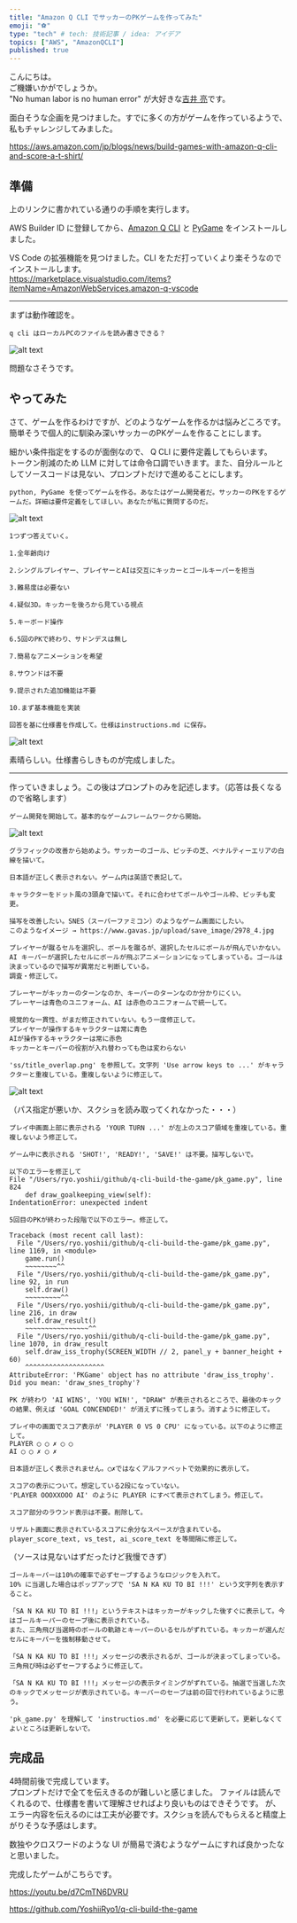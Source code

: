 ```yaml
---
title: "Amazon Q CLI でサッカーのPKゲームを作ってみた"
emoji: "⚽"
type: "tech" # tech: 技術記事 / idea: アイデア
topics: ["AWS", "AmazonQCLI"]
published: true
---
```

こんにちは。  
ご機嫌いかがでしょうか。  
"No human labor is no human error" が大好きな[吉井 亮](https://twitter.com/YoshiiRyo1)です。  

面白そうな企画を見つけました。すでに多くの方がゲームを作っているようで、私もチャレンジしてみました。  

https://aws.amazon.com/jp/blogs/news/build-games-with-amazon-q-cli-and-score-a-t-shirt/

## 準備

上のリンクに書かれている通りの手順を実行します。  

AWS Builder ID に登録してから、[Amazon Q CLI](https://docs.aws.amazon.com/amazonq/latest/qdeveloper-ug/command-line-installing.html) と [PyGame](https://www.pygame.org/wiki/GettingStarted) をインストールしました。


VS Code の拡張機能を見つけました。CLI をただ打っていくより楽そうなのでインストールします。  
https://marketplace.visualstudio.com/items?itemName=AmazonWebServices.amazon-q-vscode

----

まずは動作確認を。  

```
q cli はローカルPCのファイルを読み書きできる？
```

![alt text](/images/1684fedac1bb16/image.png)

問題なさそうです。

 ## やってみた

さて、ゲームを作るわけですが、どのようなゲームを作るかは悩みどころです。  
簡単そうで個人的に馴染み深いサッカーのPKゲームを作ることにします。  

細かい条件指定をするのが面倒なので、 Q CLI に要件定義してもらいます。  
トークン削減のため LLM に対しては命令口調でいきます。また、自分ルールとしてソースコードは見ない、プロンプトだけで進めることにします。  

```
python, PyGame を使ってゲームを作る。あなたはゲーム開発者だ。サッカーのPKをするゲームだ。詳細は要件定義をしてほしい。あなたが私に質問するのだ。
```

![alt text](/images/1684fedac1bb16/image-1.png)


```
1つずつ答えていく。

1.全年齢向け

2.シングルプレイヤー、プレイヤーとAIは交互にキッカーとゴールキーパーを担当

3.難易度は必要ない

4.疑似3D。キッカーを後ろから見ている視点

5.キーボード操作

6.5回のPKで終わり、サドンデスは無し

7.簡易なアニメーションを希望

8.サウンドは不要

9.提示された追加機能は不要

10.まず基本機能を実装

回答を基に仕様書を作成して。仕様はinstructions.md に保存。
```

![alt text](/images/1684fedac1bb16/image-2.png)

素晴らしい。仕様書らしきものが完成しました。  

----

作っていきましょう。この後はプロンプトのみを記述します。（応答は長くなるので省略します）

```
ゲーム開発を開始して。基本的なゲームフレームワークから開始。
```

![alt text](/images/1684fedac1bb16/image-3.png)


```
グラフィックの改善から始めよう。サッカーのゴール、ピッチの芝、ペナルティーエリアの白線を描いて。
```

```
日本語が正しく表示されない。ゲーム内は英語で表記して。
```

```
キャラクターをドット風の3頭身で描いて。それに合わせてボールやゴール枠、ピッチも変更。
```

```
描写を改善したい。SNES（スーパーファミコン）のようなゲーム画面にしたい。
このようなイメージ → https://www.gavas.jp/upload/save_image/2978_4.jpg
```

```
プレイヤーが蹴るセルを選択し、ボールを蹴るが、選択したセルにボールが飛んでいかない。
AI キーパーが選択したセルにボールが飛ぶアニメーションになってしまっている。ゴールは決まっているので描写が異常だと判断している。
調査・修正して。
```

```
プレーヤーがキッカーのターンなのか、キーパーのターンなのか分かりにくい。
プレーヤーは青色のユニフォーム、AI は赤色のユニフォームで統一して。
```

```
視覚的な一貫性、がまだ修正されていない。もう一度修正して。
プレイヤーが操作するキャラクターは常に青色
AIが操作するキャラクターは常に赤色
キッカーとキーパーの役割が入れ替わっても色は変わらない
```

```
'ss/title_overlap.png' を参照して。文字列 'Use arrow keys to ...' がキャラクターと重複している。重複しないように修正して。
```

![alt text](/images/1684fedac1bb16/image-4.png)

（パス指定が悪いか、スクショを読み取ってくれなかった・・・）

```
プレイ中画面上部に表示される 'YOUR TURN ...' が左上のスコア領域を重複している。重複しないよう修正して。
```

```
ゲーム中に表示される 'SHOT!', 'READY!', 'SAVE!' は不要。描写しないで。
```

```
以下のエラーを修正して
File "/Users/ryo.yoshii/github/q-cli-build-the-game/pk_game.py", line 824
    def draw_goalkeeping_view(self):
IndentationError: unexpected indent
```

```
5回目のPKが終わった段階で以下のエラー。修正して。

Traceback (most recent call last):
  File "/Users/ryo.yoshii/github/q-cli-build-the-game/pk_game.py", line 1169, in <module>
    game.run()
    ~~~~~~~~^^
  File "/Users/ryo.yoshii/github/q-cli-build-the-game/pk_game.py", line 92, in run
    self.draw()
    ~~~~~~~~~^^
  File "/Users/ryo.yoshii/github/q-cli-build-the-game/pk_game.py", line 216, in draw
    self.draw_result()
    ~~~~~~~~~~~~~~~~^^
  File "/Users/ryo.yoshii/github/q-cli-build-the-game/pk_game.py", line 1070, in draw_result
    self.draw_iss_trophy(SCREEN_WIDTH // 2, panel_y + banner_height + 60)
    ^^^^^^^^^^^^^^^^^^^^
AttributeError: 'PKGame' object has no attribute 'draw_iss_trophy'. Did you mean: 'draw_snes_trophy'?
```

```
PK が終わり 'AI WINS', 'YOU WIN!', "DRAW" が表示されるところで、最後のキックの結果、例えば 'GOAL CONCENDED!' が消えずに残ってしまう。消すように修正して。
```

```
プレイ中の画面でスコア表示が 'PLAYER 0 VS 0 CPU' になっている。以下のように修正して。
PLAYER ◯ ◯ ✗ ◯ ◯
AI ◯ ◯ ✗ ◯ ✗
```

```
日本語が正しく表示されません。◯✗ではなくアルファベットで効果的に表示して。
```

```
スコアの表示について。想定している2段になっていない。
'PLAYER OOOXXOOO AI' のように PLAYER にすべて表示されてしまう。修正して。
```

```
スコア部分のラウンド表示は不要。削除して。
```

```
リザルト画面に表示されているスコアに余分なスペースが含まれている。
player_score_text, vs_test, ai_score_text を等間隔に修正して。
```

（ソースは見ないはずだったけど我慢できず）

```
ゴールキーパーは10%の確率で必ずセーブするようなロジックを入れて。
10% に当選した場合はポップアップで 'SA N KA KU TO BI !!!' という文字列を表示すること。
```

```
「SA N KA KU TO BI !!!」というテキストはキッカーがキックした後すぐに表示して。今はゴールキーパーのセーブ後に表示されている。
また、三角飛び当選時のボールの軌跡とキーパーのいるセルがずれている。キッカーが選んだセルにキーパーを強制移動させて。
```

```
「SA N KA KU TO BI !!!」メッセージの表示されるが、ゴールが決まってしまっている。三角飛び時は必ずセーフするように修正して。
```

```
「SA N KA KU TO BI !!!」メッセージの表示タイミングがずれている。抽選で当選した次のキックでメッセージが表示されている。キーパーのセーブは前の回で行われているように思う。
```

```
'pk_game.py' を理解して 'instructios.md' を必要に応じて更新して。更新しなくてよいところは更新しないで。
```

## 完成品

4時間前後で完成しています。  
プロンプトだけで全てを伝えきるのが難しいと感じました。
ファイルは読んでくれるので、仕様書を書いて理解させればより良いものはできそうです。
が、エラー内容を伝えるのには工夫が必要です。スクショを読んでもらえると精度上がりそうな予感はします。  

数独やクロスワードのような UI が簡易で済むようなゲームにすれば良かったなと思いました。  


完成したゲームがこちらです。  

https://youtu.be/d7CmTN6DVRU


https://github.com/YoshiiRyo1/q-cli-build-the-game

